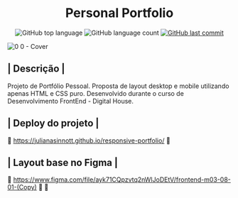 <h1 align=center> Personal Portfolio </h1>

<p align="center">
  <img alt="GitHub top language" src="https://img.shields.io/github/languages/top/julianasinnott/responsive-portfolio.svg?color=00A8CC">

  <img alt="GitHub language count" src="https://img.shields.io/github/languages/count/julianasinnott/responsive-portfolio.svg?color=FF6464">
  
  <a href="https://github.com/julianasinnott/responsive-portfolio/commits/main">
    <img alt="GitHub last commit" src="https://img.shields.io/github/last-commit/julianasinnott/responsive-portfolio.svg?color=00A8CC">
  </a>
</p>


![0 0 - Cover](https://user-images.githubusercontent.com/100887684/175203290-ee395d93-b827-456f-b566-3595f60cbc49.png)

## | Descrição |

Projeto de Portfólio Pessoal.
Proposta de layout desktop e mobile utilizando apenas HTML e CSS puro. 
Desenvolvido durante o curso de Desenvolvimento FrontEnd - Digital House.

## | Deploy do projeto |

🔗 https://julianasinnott.github.io/responsive-portfolio/ 🔗

## | Layout base no Figma |

🔗 https://www.figma.com/file/ayk71CQpzvtq2nWlJoDEtV/frontend-m03-08-01-(Copy) 🔗
🤍
